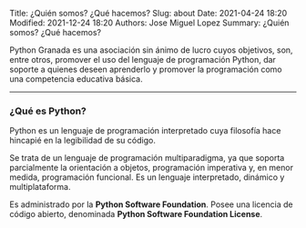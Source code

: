 Title: ¿Quién somos? ¿Qué hacemos?
Slug: about
Date: 2021-04-24 18:20
Modified: 2021-12-24 18:20
Authors: Jose Miguel Lopez
Summary: ¿Quién somos? ¿Qué hacemos?


Python Granada es una asociación sin ánimo de lucro cuyos objetivos, son, entre otros, promover el uso del lenguaje de programación Python, dar soporte a quienes deseen aprenderlo y promover la programación como una competencia educativa básica.

---

### ¿Qué es Python?

Python es un lenguaje de programación interpretado cuya filosofía hace hincapié en la legibilidad de su código. 

Se trata de un lenguaje de programación multiparadigma, ya que soporta parcialmente la orientación a objetos, programación imperativa y, en menor medida, programación funcional. Es un lenguaje interpretado, dinámico y multiplataforma.

Es administrado por la **Python Software Foundation**. Posee una licencia de código abierto, denominada **Python Software Foundation License**.

